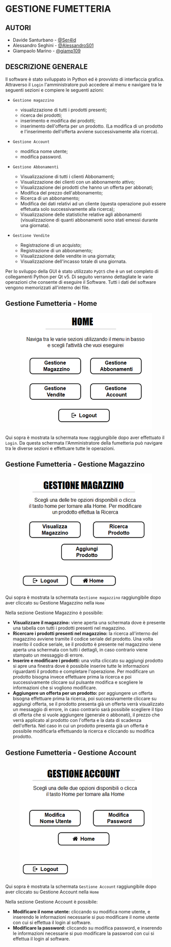 
# GESTIONE FUMETTERIA

## AUTORI

- Davide Santurbano - [@Ser4ld](https://www.github.com/Ser4ld)
- Alessandro Seghini - [@AlessandroS01](https://github.com/AlessandroS01)
- Giampaolo Marino - [@giamp109](https://github.com/giamp109)


## DESCRIZIONE GENERALE  

Il software è stato sviluppato in Python ed è provvisto di interfaccia grafica. Attraverso il `Login`
l'amministratore può accedere al menu e navigare tra le seguenti sezioni e compiere le seguenti azioni:

- `Gestione magazzino`

    - visualizzazione di tutti i prodotti presenti;
    - ricerca dei prodotti;
    - inserimento e modifica dei prodotti;
    - inserimento dell'offerta per un prodotto. 
(La modifica di un prodotto e l'inserimento dell'offerta avviene successivamente alla ricerca).

- `Gestione Account`
    - modifica nome utente; 
    - modifica password. 

- `Gestione Abbonamenti`
    - Visualizzazione di tutti i clienti Abbonamenti;
    - Visualizzazione dei clienti con un abbonamento attivo; 
    - Visualizzazione dei prodotti che hanno un offerta per abbonati; 
    - Modifica del prezzo dell'abbonamento;
    - Ricerca di un abbonamento; 
    - Modifica dei dati relativi ad un cliente (questa operazione può essere effetuata solo successivamente alla ricerca);
    - Visualizzazione delle statistiche relative agli abbonamenti (visualizzazione di quanti abbonamenti sono stati emessi durante una giornata).

- `Gestione Vendite`
    - Registrazione di un acquisto;
    - Registrazione di un abbonamento; 
    - Visualizzazione delle vendite in una giornata;
    - Visualizzazione dell'incasso totale di una giornata.

Per lo sviluppo della GUI è stato utilizzato `PyQt5` che è un set completo di collegamenti Python per Qt v5. Di seguito verranno dettagliate le varie operazioni che consente di eseguire il Software.
Tutti i dati del software vengono memorizzati all'interno dei file. 
## Gestione Fumetteria - Home

<p align="center">
  <img  src="https://github.com/AlessandroS01/GestioneFumetteria/blob/main/Mockup%20png/Homep.png?raw=true">
</p>

Qui sopra è mostrata la schermata `Home` raggiungibile dopo aver effettuato il `Login`. Da questa schermata l'Amministratore della fumetteria può navigare tra le diverse sezioni e effettuare tutte le operazioni.

## Gestione Fumetteria - Gestione Magazzino

<p align="center">
  <img  src="https://github.com/AlessandroS01/GestioneFumetteria/blob/main/Mockup%20png/GestioneMagazzinoPrincipale.png?raw=true">
</p>

Qui sopra è mostrata la schermata `Gestione magazzino` raggiungibile dopo aver cliccato su Gestione Magazzino nella `Home`

Nella sezione Gestione Magazzino è possibile:
- **Visualizzare il magazzino:** viene aperta una schermata dove è presente una tabella con tutti i prodotti presenti nel magazzino. 
- **Ricercare i prodotti presenti nel magazzino:** la ricerca all'interno del magazzino avviene tramite il codice seriale del prodotto. Una volta inserito il codice seriale, se il prodotto è presente nel magazzino viene aperta una schermata con tutti i dettagli, in caso contrario viene stampato un messaggio di errore.
- **Inserire e modificare i prodotti:** una volta cliccato su aggiungi prodotto si apre una finestra dove è possibile inserire tutte le informazioni riguardanti il prodotto e completare l'operazione. Per modificare un prodotto bisogna invece effettuare prima la ricerca e poi successivamente cliccare sul pulsante modifica e scegliere le informazioni che si vogliono modificare.
- **Aggiungere un offerta per un prodotto:** per aggiungere un offerta bisogna effettuare prima la ricerca, poi successivamente cliccare su aggiungi offerta, se il prodotto presenta già un offerta verrà visualizzato un messaggio di errore, in caso contrario sarà possibile scegliere il tipo di offerta che si vuole aggiungere (generale o abbonati), il prezzo che verrà applicato al prodotto con l'offerta e la data di scadenza dell'offerta. Nel caso in cui un prodotto presenta già un offerta è possibile modificarla effettuando la ricerca e cliccando su modifica prodotto.

## Gestione Fumetteria - Gestione Account

<p align="center">
  <img  src="https://github.com/AlessandroS01/GestioneFumetteria/blob/main/Mockup%20png/Gestione%20Account.png?raw=true">
</p>

Qui sopra è mostrata la schermata `Gestione Account` raggiungibile dopo aver cliccato su Gestione Account nella `Home`

Nella sezione Gestione Account è possibile: 
- **Modificare il nome utente:** cliccando su modifica nome utente, e inserendo le informazioni necessarie si puo modificare il nome utente con cui si effettua il login al software. 
- **Modificare la password:** cliccando su modifica password, e inserendo le informazioni necessarie si puo modificare la passwrod con cui si effettua il login al software.

